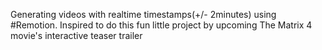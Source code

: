 Generating videos with realtime timestamps(+/- 2minutes) using #Remotion. Inspired to do this fun little project by upcoming The Matrix 4 movie's interactive teaser trailer
